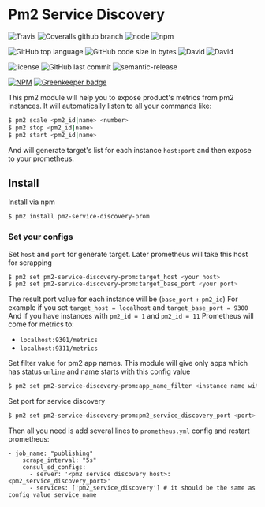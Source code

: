 # Pm2 Service Discovery
![Travis](https://img.shields.io/travis/Goodluckhf/pm2ServiceDiscovery/master.svg?style=flat-square)
![Coveralls github branch](https://img.shields.io/coveralls/github/Goodluckhf/pm2ServiceDiscovery/master.svg?style=flat-square)
![node](https://img.shields.io/node/v/pm2-service-discovery-prom.svg?style=flat-square)
![npm](https://img.shields.io/npm/v/pm2-service-discovery-prom.svg?style=flat-square)

![GitHub top language](https://img.shields.io/github/languages/top/Goodluckhf/pm2ServiceDiscovery.svg?style=flat-square)
![GitHub code size in bytes](https://img.shields.io/github/languages/code-size/Goodluckhf/pm2ServiceDiscovery.svg?style=flat-square)
![David](https://img.shields.io/david/Goodluckhf/pm2ServiceDiscovery.svg?style=flat-square)
![David](https://img.shields.io/david/dev/Goodluckhf/pm2ServiceDiscovery.svg?style=flat-square)

![license](https://img.shields.io/github/license/Goodluckhf/pm2ServiceDiscovery.svg?style=flat-square)
![GitHub last commit](https://img.shields.io/github/last-commit/Goodluckhf/pm2ServiceDiscovery.svg?style=flat-square)
![semantic-release](https://img.shields.io/badge/%20%20%F0%9F%93%A6%F0%9F%9A%80-semantic--release-e10079.svg?style=flat-square)

[![NPM](https://nodei.co/npm/pm2-service-discovery-prom.png?downloads=true&downloadRank=true)](https://nodei.co/npm/pm2-service-discovery-prom/) [![Greenkeeper badge](https://badges.greenkeeper.io/Goodluckhf/pm2ServiceDiscovery.svg)](https://greenkeeper.io/)

This pm2 module will help you to expose product's metrics from pm2 instances.
It will automatically listen to all your commands like:
```bash
$ pm2 scale <pm2_id|name> <number>
$ pm2 stop <pm2_id|name>
$ pm2 start <pm2_id|name>
```
And will generate target's list for each instance `host:port`
and then expose to your prometheus.

## Install
Install via npm
```bash
$ pm2 install pm2-service-discovery-prom
```

### Set your configs

Set `host` and `port` for generate target. Later prometheus will take this host for scrapping 
```bash
$ pm2 set pm2-service-discovery-prom:target_host <your host>
$ pm2 set pm2-service-discovery-prom:target_base_port <your port>
```
The result port value for each instance will be (`base_port` + `pm2_id`)
For example if you set `target_host = localhost` and `target_base_port = 9300`
And if you have instances with `pm2_id = 1` and `pm2_id = 11` Prometheus will come for metrics to:
* `localhost:9301/metrics`
* `localhost:9311/metrics`

Set filter value for pm2 app names.
This module will give only apps which has status `online` and name starts with this config value 
```bash
$ pm2 set pm2-service-discovery-prom:app_name_filter <instance name with metrics>
```

Set port for service discovery
```bash
$ pm2 set pm2-service-discovery-prom:pm2_service_discovery_port <port>
```

Then all you need is add several lines to `prometheus.yml` config and restart prometheus:
```text
- job_name: "publishing"
    scrape_interval: "5s"
    consul_sd_configs:
      - server: '<pm2 service discovery host>:<pm2_service_discovery_port>'
      - services: ['pm2_service_discovery'] # it should be the same as config value service_name
```
